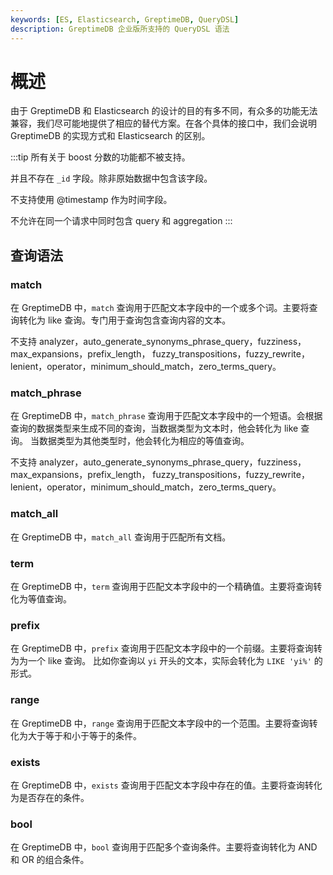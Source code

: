 ```yaml
---
keywords: [ES, Elasticsearch, GreptimeDB, QueryDSL]
description: GreptimeDB 企业版所支持的 QueryDSL 语法
---
```


# 概述

由于 GreptimeDB 和 Elasticsearch 的设计的目的有多不同，有众多的功能无法兼容，我们尽可能地提供了相应的替代方案。在各个具体的接口中，我们会说明 GreptimeDB 的实现方式和 Elasticsearch 的区别。

:::tip
所有关于 boost 分数的功能都不被支持。

并且不存在 `_id` 字段。除非原始数据中包含该字段。

不支持使用 @timestamp 作为时间字段。

不允许在同一个请求中同时包含 query 和 aggregation
:::

## 查询语法

### match

在 GreptimeDB 中，`match` 查询用于匹配文本字段中的一个或多个词。主要将查询转化为 like 查询。专门用于查询包含查询内容的文本。

不支持 analyzer，auto_generate_synonyms_phrase_query，fuzziness，max_expansions，prefix_length，
fuzzy_transpositions，fuzzy_rewrite，lenient，operator，minimum_should_match，zero_terms_query。

### match_phrase

在 GreptimeDB 中，`match_phrase` 查询用于匹配文本字段中的一个短语。会根据查询的数据类型来生成不同的查询，当数据类型为文本时，他会转化为 like 查询。
当数据类型为其他类型时，他会转化为相应的等值查询。

不支持 analyzer，auto_generate_synonyms_phrase_query，fuzziness，max_expansions，prefix_length，
fuzzy_transpositions，fuzzy_rewrite，lenient，operator，minimum_should_match，zero_terms_query。

### match_all

在 GreptimeDB 中，`match_all` 查询用于匹配所有文档。

### term

在 GreptimeDB 中，`term` 查询用于匹配文本字段中的一个精确值。主要将查询转化为等值查询。

### prefix

在 GreptimeDB 中，`prefix` 查询用于匹配文本字段中的一个前缀。主要将查询转为为一个 like 查询。
比如你查询以 `yi` 开头的文本，实际会转化为 `LIKE 'yi%'` 的形式。

### range

在 GreptimeDB 中，`range` 查询用于匹配文本字段中的一个范围。主要将查询转化为大于等于和小于等于的条件。

### exists

在 GreptimeDB 中，`exists` 查询用于匹配文本字段中存在的值。主要将查询转化为是否存在的条件。

### bool

在 GreptimeDB 中，`bool` 查询用于匹配多个查询条件。主要将查询转化为 AND 和 OR 的组合条件。
